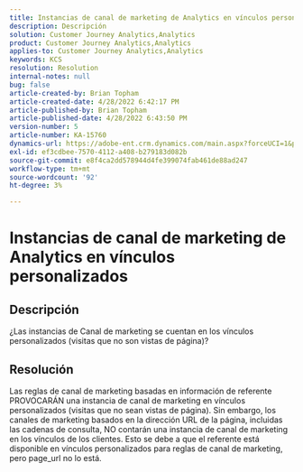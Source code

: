 ```yaml
---
title: Instancias de canal de marketing de Analytics en vínculos personalizados
description: Descripción
solution: Customer Journey Analytics,Analytics
product: Customer Journey Analytics,Analytics
applies-to: Customer Journey Analytics,Analytics
keywords: KCS
resolution: Resolution
internal-notes: null
bug: false
article-created-by: Brian Topham
article-created-date: 4/28/2022 6:42:17 PM
article-published-by: Brian Topham
article-published-date: 4/28/2022 6:43:50 PM
version-number: 5
article-number: KA-15760
dynamics-url: https://adobe-ent.crm.dynamics.com/main.aspx?forceUCI=1&pagetype=entityrecord&etn=knowledgearticle&id=113e81ed-22c7-ec11-a7b6-0022480a1b03
exl-id: ef3cdbee-7570-4112-a408-b279183d082b
source-git-commit: e8f4ca2dd578944d4fe399074fab461de88ad247
workflow-type: tm+mt
source-wordcount: '92'
ht-degree: 3%

---
```


# Instancias de canal de marketing de Analytics en vínculos personalizados

## Descripción


¿Las instancias de Canal de marketing se cuentan en los vínculos personalizados (visitas que no son vistas de página)?


## Resolución


Las reglas de canal de marketing basadas en información de referente PROVOCARÁN una instancia de canal de marketing en vínculos personalizados (visitas que no sean vistas de página). Sin embargo, los canales de marketing basados en la dirección URL de la página, incluidas las cadenas de consulta, NO contarán una instancia de canal de marketing en los vínculos de los clientes. Esto se debe a que el referente está disponible en vínculos personalizados para reglas de canal de marketing, pero page_url no lo está.
